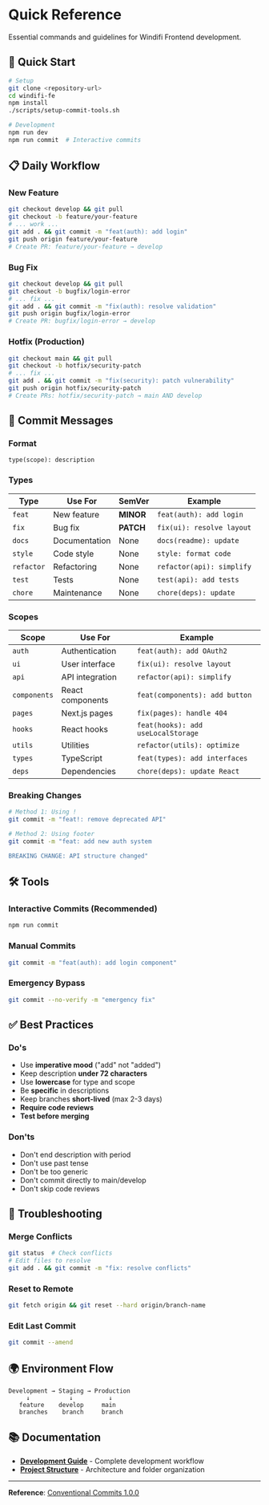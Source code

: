# Quick Reference

Essential commands and guidelines for Windifi Frontend development.

## 🚀 Quick Start

```bash
# Setup
git clone <repository-url>
cd windifi-fe
npm install
./scripts/setup-commit-tools.sh

# Development
npm run dev
npm run commit  # Interactive commits
```

## 📋 Daily Workflow

### New Feature

```bash
git checkout develop && git pull
git checkout -b feature/your-feature
# ... work ...
git add . && git commit -m "feat(auth): add login"
git push origin feature/your-feature
# Create PR: feature/your-feature → develop
```

### Bug Fix

```bash
git checkout develop && git pull
git checkout -b bugfix/login-error
# ... fix ...
git add . && git commit -m "fix(auth): resolve validation"
git push origin bugfix/login-error
# Create PR: bugfix/login-error → develop
```

### Hotfix (Production)

```bash
git checkout main && git pull
git checkout -b hotfix/security-patch
# ... fix ...
git add . && git commit -m "fix(security): patch vulnerability"
git push origin hotfix/security-patch
# Create PRs: hotfix/security-patch → main AND develop
```

## 💬 Commit Messages

### Format

```
type(scope): description
```

### Types

| Type       | Use For       | SemVer    | Example                   |
| ---------- | ------------- | --------- | ------------------------- |
| `feat`     | New feature   | **MINOR** | `feat(auth): add login`   |
| `fix`      | Bug fix       | **PATCH** | `fix(ui): resolve layout` |
| `docs`     | Documentation | None      | `docs(readme): update`    |
| `style`    | Code style    | None      | `style: format code`      |
| `refactor` | Refactoring   | None      | `refactor(api): simplify` |
| `test`     | Tests         | None      | `test(api): add tests`    |
| `chore`    | Maintenance   | None      | `chore(deps): update`     |

### Scopes

| Scope        | Use For          | Example                            |
| ------------ | ---------------- | ---------------------------------- |
| `auth`       | Authentication   | `feat(auth): add OAuth2`           |
| `ui`         | User interface   | `fix(ui): resolve layout`          |
| `api`        | API integration  | `refactor(api): simplify`          |
| `components` | React components | `feat(components): add button`     |
| `pages`      | Next.js pages    | `fix(pages): handle 404`           |
| `hooks`      | React hooks      | `feat(hooks): add useLocalStorage` |
| `utils`      | Utilities        | `refactor(utils): optimize`        |
| `types`      | TypeScript       | `feat(types): add interfaces`      |
| `deps`       | Dependencies     | `chore(deps): update React`        |

### Breaking Changes

```bash
# Method 1: Using !
git commit -m "feat!: remove deprecated API"

# Method 2: Using footer
git commit -m "feat: add new auth system

BREAKING CHANGE: API structure changed"
```

## 🛠️ Tools

### Interactive Commits (Recommended)

```bash
npm run commit
```

### Manual Commits

```bash
git commit -m "feat(auth): add login component"
```

### Emergency Bypass

```bash
git commit --no-verify -m "emergency fix"
```

## ✅ Best Practices

### Do's

- Use **imperative mood** ("add" not "added")
- Keep description **under 72 characters**
- Use **lowercase** for type and scope
- Be **specific** in descriptions
- Keep branches **short-lived** (max 2-3 days)
- **Require code reviews**
- **Test before merging**

### Don'ts

- Don't end description with period
- Don't use past tense
- Don't be too generic
- Don't commit directly to main/develop
- Don't skip code reviews

## 🔧 Troubleshooting

### Merge Conflicts

```bash
git status  # Check conflicts
# Edit files to resolve
git add . && git commit -m "fix: resolve conflicts"
```

### Reset to Remote

```bash
git fetch origin && git reset --hard origin/branch-name
```

### Edit Last Commit

```bash
git commit --amend
```

## 🌍 Environment Flow

```
Development → Staging → Production
     ↓           ↓          ↓
   feature    develop     main
   branches    branch     branch
```

## 📚 Documentation

- **[Development Guide](./development-guide.md)** - Complete development workflow
- **[Project Structure](./project-structure.md)** - Architecture and folder organization

---

**Reference**: [Conventional Commits 1.0.0](https://www.conventionalcommits.org/en/v1.0.0/)

